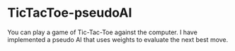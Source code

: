 # TicTacToe-pseudoAI

You can play a game of Tic-Tac-Toe against the computer.
I have implemented a pseudo AI that uses weights to evaluate the next best move.
